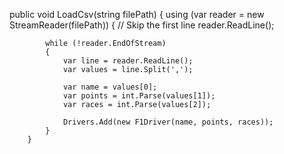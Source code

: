 
public void LoadCsv(string filePath)
    {
        using (var reader = new StreamReader(filePath))
        {
            // Skip the first line
            reader.ReadLine();

            while (!reader.EndOfStream)
            {
                var line = reader.ReadLine();
                var values = line.Split(',');

                var name = values[0];
                var points = int.Parse(values[1]);
                var races = int.Parse(values[2]);

                Drivers.Add(new F1Driver(name, points, races));
            }
        }
